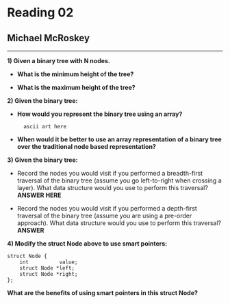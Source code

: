 Reading 02
==========

Michael McRoskey
----------------

---

**1) Given a binary tree with N nodes.**

- **What is the minimum height of the tree?**


- **What is the maximum height of the tree?**


**2) Given the  binary tree:**

- **How would you represent the binary tree using an array?**

        ascii art here


- **When would it be better to use an array representation of a binary tree over the traditional node based representation?**

**3) Given the  binary tree:**

- Record the nodes you would visit if you performed a breadth-first traversal of the binary tree (assume you go left-to-right when crossing a layer). What data structure would you use to perform this traversal? **ANSWER HERE**

- Record the nodes you would visit if you performed a depth-first traversal of the binary tree (assume you are using a pre-order approach). What data structure would you use to perform this traversal? **ANSWER**


**4) Modify the struct Node above to use smart pointers:**

    struct Node {
        int          value;
        struct Node *left;
        struct Node *right;
    };

**What are the benefits of using smart pointers in this struct Node?**


